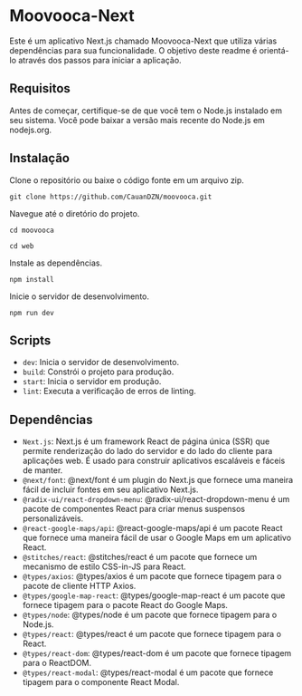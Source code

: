 # Moovooca-Next

Este é um aplicativo Next.js chamado Moovooca-Next que utiliza várias dependências para sua funcionalidade. O objetivo deste readme é orientá-lo através dos passos para iniciar a aplicação.

## Requisitos

Antes de começar, certifique-se de que você tem o Node.js instalado em seu sistema. Você pode baixar a versão mais recente do Node.js em nodejs.org.

## Instalação

Clone o repositório ou baixe o código fonte em um arquivo zip.

```git clone https://github.com/CauanDZN/moovooca.git```

Navegue até o diretório do projeto.

```cd moovooca```

```cd web```

Instale as dependências.

```npm install```

Inicie o servidor de desenvolvimento.

```npm run dev```

## Scripts

- `dev`: Inicia o servidor de desenvolvimento.
- `build`: Constrói o projeto para produção.
- `start`: Inicia o servidor em produção.
- `lint`: Executa a verificação de erros de linting.

## Dependências

- `Next.js`: Next.js é um framework React de página única (SSR) que permite renderização do lado do servidor e do lado do cliente para aplicações web. É usado para construir aplicativos escaláveis ​​e fáceis de manter.
- `@next/font`: @next/font é um plugin do Next.js que fornece uma maneira fácil de incluir fontes em seu aplicativo Next.js.
- `@radix-ui/react-dropdown-menu`: @radix-ui/react-dropdown-menu é um pacote de componentes React para criar menus suspensos personalizáveis.
- `@react-google-maps/api`: @react-google-maps/api é um pacote React que fornece uma maneira fácil de usar o Google Maps em um aplicativo React.
- `@stitches/react`: @stitches/react é um pacote que fornece um mecanismo de estilo CSS-in-JS para React.
- `@types/axios`: @types/axios é um pacote que fornece tipagem para o pacote de cliente HTTP Axios.
- `@types/google-map-react`: @types/google-map-react é um pacote que fornece tipagem para o pacote React do Google Maps.
- `@types/node`: @types/node é um pacote que fornece tipagem para o Node.js.
- `@types/react`: @types/react é um pacote que fornece tipagem para o React.
- `@types/react-dom`: @types/react-dom é um pacote que fornece tipagem para o ReactDOM.
- `@types/react-modal`: @types/react-modal é um pacote que fornece tipagem para o componente React Modal.
